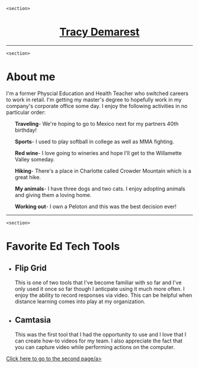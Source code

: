 <!DOCTYPE html>
<html>
	<head>
		<title>Tracy's Website</title>
		<meta charset="utf-8" />
		<meta http-equiv="X-UA-Compatible" content="IE=edge" />
		<meta name="viewport" content="width=device-width, initial-scale=1" />
	</head>
	<body>

	<section>

<center><u><h1>Tracy Demarest</h1></u></center>
</section>
    <hr>
    
    <section>
<h1>About me</h1>

<p>I'm a former Physcial Education and Health Teacher who switched careers to work in retail. 
I'm getting my master's degree to hopefully work in my company's corporate office some day.
I enjoy the following activities in no particular order:</p>
<b><ul>Traveling</b>- We're hoping to go to Mexico next for my partners 40th birthday!</ul>   
<b><ul>Sports</b>- I used to play softball in college as well as MMA fighting.</ul>
<b><ul>Red wine</b>- I love going to wineries and hope I'll get to the Willamette Valley someday.</ul>    
<b><ul>Hiking</b>- There's a place in Charlotte called Crowder Mountain which is a great hike.</ul>
<b><ul>My animals</b>- I have three dogs and two cats. I enjoy adopting animals and giving them a loving home.</ul>  
<b><ul>Working out</b>- I own a Peloton and this was the best decision ever!</ul>
</section>
    <hr>

    <section>
<h1>Favorite Ed Tech Tools</h1>
<ul>
<li><h2>Flip Grid</h2>
<p>This is one of two tools that I've become familiar with so far and I've only used it once so far though I anticpate using it much more often.
I enjoy the ability to record responses via video. This can be helpful when distance learning comes into play at my organization.</p>
  </li>
<li><h2>Camtasia</h2>
<p>This was the first tool that I had the opportunity to use and I love that I can create how-to videos for my team.
I also appreciate the fact that you can capture video while performing actions on the computer.</p>
  </li>
  </ul>
</section>
	</body>
</html>
<a href=""> Click here to go to the second page/a>
